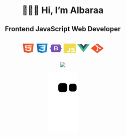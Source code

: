 <h1 align="center">👨🏻‍💻 Hi, I’m Albaraa</h1> 
<h2 align="center">Frontend JavaScript Web Developer</h2> 


  <div style="display: inline_block" align="center"><br>
    <img align="center" alt="Adriano-HTML" height="30" width="40" src="https://raw.githubusercontent.com/devicons/devicon/master/icons/html5/html5-original.svg">
  <img align="center" alt="Adriano-CSS" height="30" width="40" src="https://raw.githubusercontent.com/devicons/devicon/master/icons/css3/css3-original.svg">
    <img align="center" alt="Adriano-Bootstrap" height="30" width="40"  src="https://raw.githubusercontent.com/devicons/devicon/master/icons/bootstrap/bootstrap-plain.svg">
   <img align="center" alt="Adriano-Js" height="30" width="40"       
 src="https://raw.githubusercontent.com/devicons/devicon/master/icons/javascript/javascript-plain.svg">
   <img align="center" alt="Adriano-HTML" height="30" width="40" src="https://github.com/devicons/devicon/blob/master/icons/vuejs/vuejs-original.svg">
   <img align="center" alt="Adriano-Js" height="30" width="40" src="https://raw.githubusercontent.com/devicons/devicon/master/icons/git/git-plain.svg">

  
  
  ##

<div>

  <a href="https://www.linkedin.com/in/albaraa-abushammala-07809b1b4/"><img src="https://img.shields.io/badge/LinkedIn-0077B5?style=for-the-badge&logo=linkedin&logoColor=white" target="_blank"></a>

  
  ![Snake animation](https://github.com/AdrianoEscarabote/AdrianoEscarabote/blob/output/github-contribution-grid-snake.svg)


</div>

​
